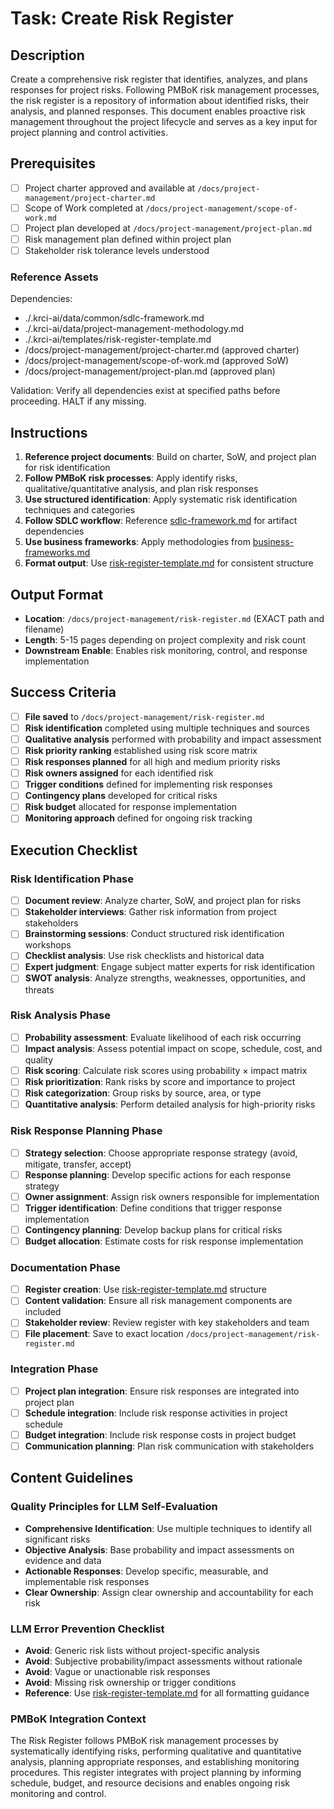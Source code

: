 # Task: Create Risk Register

## Description

Create a comprehensive risk register that identifies, analyzes, and plans responses for project risks. Following PMBoK risk management processes, the risk register is a repository of information about identified risks, their analysis, and planned responses. This document enables proactive risk management throughout the project lifecycle and serves as a key input for project planning and control activities.

## Prerequisites

- [ ] Project charter approved and available at `/docs/project-management/project-charter.md`
- [ ] Scope of Work completed at `/docs/project-management/scope-of-work.md`
- [ ] Project plan developed at `/docs/project-management/project-plan.md`
- [ ] Risk management plan defined within project plan
- [ ] Stakeholder risk tolerance levels understood

### Reference Assets

Dependencies:

- ./.krci-ai/data/common/sdlc-framework.md
- ./.krci-ai/data/project-management-methodology.md
- ./.krci-ai/templates/risk-register-template.md
- /docs/project-management/project-charter.md (approved charter)
- /docs/project-management/scope-of-work.md (approved SoW)
- /docs/project-management/project-plan.md (approved plan)

Validation: Verify all dependencies exist at specified paths before proceeding. HALT if any missing.

## Instructions

1. **Reference project documents**: Build on charter, SoW, and project plan for risk identification
2. **Follow PMBoK risk processes**: Apply identify risks, qualitative/quantitative analysis, and plan risk responses
3. **Use structured identification**: Apply systematic risk identification techniques and categories
4. **Follow SDLC workflow**: Reference [sdlc-framework.md](./.krci-ai/data/common/sdlc-framework.md) for artifact dependencies
5. **Use business frameworks**: Apply methodologies from [business-frameworks.md](./.krci-ai/data/business-frameworks.md)
6. **Format output**: Use [risk-register-template.md](./.krci-ai/templates/risk-register-template.md) for consistent structure

## Output Format

- **Location**: `/docs/project-management/risk-register.md` (EXACT path and filename)
- **Length**: 5-15 pages depending on project complexity and risk count
- **Downstream Enable**: Enables risk monitoring, control, and response implementation

## Success Criteria

- [ ] **File saved** to `/docs/project-management/risk-register.md`
- [ ] **Risk identification** completed using multiple techniques and sources
- [ ] **Qualitative analysis** performed with probability and impact assessment
- [ ] **Risk priority ranking** established using risk score matrix
- [ ] **Risk responses planned** for all high and medium priority risks
- [ ] **Risk owners assigned** for each identified risk
- [ ] **Trigger conditions** defined for implementing risk responses
- [ ] **Contingency plans** developed for critical risks
- [ ] **Risk budget** allocated for response implementation
- [ ] **Monitoring approach** defined for ongoing risk tracking

## Execution Checklist

### Risk Identification Phase

- [ ] **Document review**: Analyze charter, SoW, and project plan for risks
- [ ] **Stakeholder interviews**: Gather risk information from project stakeholders
- [ ] **Brainstorming sessions**: Conduct structured risk identification workshops
- [ ] **Checklist analysis**: Use risk checklists and historical data
- [ ] **Expert judgment**: Engage subject matter experts for risk identification
- [ ] **SWOT analysis**: Analyze strengths, weaknesses, opportunities, and threats

### Risk Analysis Phase

- [ ] **Probability assessment**: Evaluate likelihood of each risk occurring
- [ ] **Impact analysis**: Assess potential impact on scope, schedule, cost, and quality
- [ ] **Risk scoring**: Calculate risk scores using probability × impact matrix
- [ ] **Risk prioritization**: Rank risks by score and importance to project
- [ ] **Risk categorization**: Group risks by source, area, or type
- [ ] **Quantitative analysis**: Perform detailed analysis for high-priority risks

### Risk Response Planning Phase

- [ ] **Strategy selection**: Choose appropriate response strategy (avoid, mitigate, transfer, accept)
- [ ] **Response planning**: Develop specific actions for each response strategy
- [ ] **Owner assignment**: Assign risk owners responsible for implementation
- [ ] **Trigger identification**: Define conditions that trigger response implementation
- [ ] **Contingency planning**: Develop backup plans for critical risks
- [ ] **Budget allocation**: Estimate costs for risk response implementation

### Documentation Phase

- [ ] **Register creation**: Use [risk-register-template.md](./.krci-ai/templates/risk-register-template.md) structure
- [ ] **Content validation**: Ensure all risk management components are included
- [ ] **Stakeholder review**: Review register with key stakeholders and team
- [ ] **File placement**: Save to exact location `/docs/project-management/risk-register.md`

### Integration Phase

- [ ] **Project plan integration**: Ensure risk responses are integrated into project plan
- [ ] **Schedule integration**: Include risk response activities in project schedule
- [ ] **Budget integration**: Include risk response costs in project budget
- [ ] **Communication planning**: Plan risk communication with stakeholders

## Content Guidelines

### Quality Principles for LLM Self-Evaluation

- **Comprehensive Identification**: Use multiple techniques to identify all significant risks
- **Objective Analysis**: Base probability and impact assessments on evidence and data
- **Actionable Responses**: Develop specific, measurable, and implementable risk responses
- **Clear Ownership**: Assign clear ownership and accountability for each risk

### LLM Error Prevention Checklist

- **Avoid**: Generic risk lists without project-specific analysis
- **Avoid**: Subjective probability/impact assessments without rationale
- **Avoid**: Vague or unactionable risk responses
- **Avoid**: Missing risk ownership or trigger conditions
- **Reference**: Use [risk-register-template.md](./.krci-ai/templates/risk-register-template.md) for all formatting guidance

### PMBoK Integration Context

The Risk Register follows PMBoK risk management processes by systematically identifying risks, performing qualitative and quantitative analysis, planning appropriate responses, and establishing monitoring procedures. This register integrates with project planning by informing schedule, budget, and resource decisions and enables ongoing risk monitoring and control. 